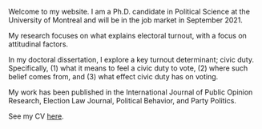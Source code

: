 <link rel="stylesheet" type="text/css" href="/css/main.css">

Welcome to my website. I am a Ph.D. candidate in Political Science at the University of Montreal and will be in the job market in September 2021. 

My research focuses on what explains electoral turnout, with a focus on attitudinal factors.

In my doctoral dissertation, I explore a key turnout determinant; civic duty. Specifically, (1) what it means to feel a civic duty to vote, (2) where such belief comes from, and (3) what effect civic duty has on voting. 

My work has been published in the International Journal of Public Opinion Research, Election Law Journal, Political Behavior, and Party Politics.
 
See my CV [here](ferfeitosa.github.io/here.pdf).
